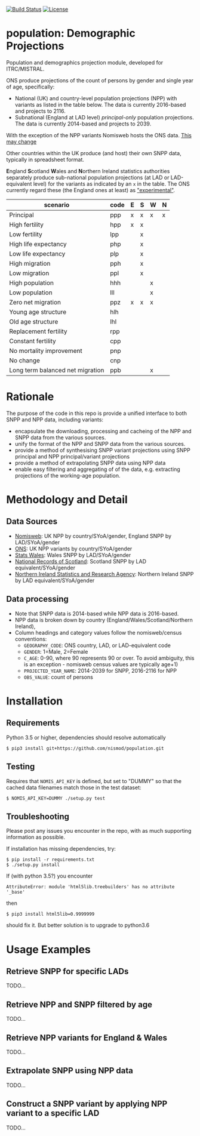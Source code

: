 [![Build Status](https://travis-ci.org/nismod/population.png?branch=master)](https://travis-ci.org/nismod/population) [![License](https://img.shields.io/github/license/mashape/apistatus.svg)](https://opensource.org/licenses/MIT)

# population: Demographic Projections

Population and demographics projection module, developed for ITRC/MISTRAL.

ONS produce projections of the count of persons by gender and single year of age, specifically:
 - National (UK) and country-level population projections (NPP) with variants as listed in the table below. The data is currently 2016-based and projects to 2116.
 - Subnational (England at LAD level) *principal-only* population projections. The data is currently 2014-based and projects to 2039.
 
With the exception of the NPP variants Nomisweb hosts the ONS data. [This may change](https://www.nomisweb.co.uk/forum/posts.aspx?tID=565&fID=2)

Other countries within the UK produce (and host) their own SNPP data, typically in spreadsheet format. 

 
**E**ngland **S**cotland **W**ales and **N**orthern Ireland statistics authorities
separately produce sub-national population projections (at LAD or LAD-equivalent
level) for the variants as indicated by an `x` in the table. The ONS currently regard these (the England ones at least) as ["experimental"](https://www.ons.gov.uk/peoplepopulationandcommunity/populationandmigration/populationprojections/articles/subnationalpopulationprojectionsresearchreportonvariantprojections/2014basedprojections).


scenario                         | code | E | S | W | N |
---------------------------------|------|---|---|---|---|
Principal                        | ppp  | x | x | x | x |
High fertility                   | hpp  | x | x |   |   |
Low fertility                    | lpp  |   | x |   |   |
High life expectancy             | php  |   | x |   |   |
Low life expectancy              | plp  |   | x |   |   |
High migration                   | pph  |   | x |   |   |
Low migration                    | ppl  |   | x |   |   |
High population                  | hhh  |   |   | x |   |
Low population                   | lll  |   |   | x |   |
Zero net migration               | ppz  | x | x | x |   |
Young age structure              | hlh  |   |   |   |   |
Old age structure                | lhl  |   |   |   |   |
Replacement fertility            | rpp  |   |   |   |   |
Constant fertility               | cpp  |   |   |   |   |
No mortality improvement         | pnp  |   |   |   |   |
No change                        | cnp  |   |   |   |   |
Long term balanced net migration | ppb  |   |   | x |   |

# Rationale

The purpose of the code in this repo is provide a unified interface to both SNPP and NPP data, including variants:
- encapsulate the downloading, processing and cacheing of the NPP and SNPP data from the various sources.
- unify the format of the NPP and SNPP data from the various sources.
- provide a method of synthesising SNPP variant projections using SNPP principal and NPP principal/variant projections
- provide a method of extrapolating SNPP data using NPP data
- enable easy filtering and aggregating of of the data, e.g. extracting projections of the working-age population.

# Methodology and Detail
## Data Sources
- [Nomisweb](www.nomisweb.co.uk): UK NPP by country/SYoA/gender, England SNPP by LAD/SYoA/gender
- [ONS](https://www.ons.gov.uk): UK NPP variants by country/SYoA/gender
- [Stats Wales](http://open.statswales.gov.wales): Wales SNPP by LAD/SYoA/gender
- [National Records of Scotland](https://www.nrscotland.gov.uk): Scotland SNPP by LAD equivalent/SYoA/gender
- [Northern Ireland Statistics and Research Agency](https://www.nisra.gov.uk): Northern Ireland SNPP by LAD equivalent/SYoA/gender

## Data processing
- Note that SNPP data is 2014-based while NPP data is 2016-based.
- NPP data is broken down by country (England/Wales/Scotland/Northern Ireland), 
- Column headings and category values follow the nomisweb/census conventions:
  - `GEOGRAPHY_CODE`: ONS country, LAD, or LAD-equivalent code
  - `GENDER`: 1=Male, 2=Female
  - `C_AGE`: 0-90, where 90 represents 90 or over. To avoid ambiguity, this is an exception - nomisweb census values are typically age+1)
  - `PROJECTED_YEAR_NAME`: 2014-2039 for SNPP, 2016-2116 for NPP  
  - `OBS_VALUE`: count of persons

# Installation

## Requirements
Python 3.5 or higher, dependencies should resolve automatically

```
$ pip3 install git+https://github.com/nismod/population.git
```

## Testing

Requires that `NOMIS_API_KEY` is defined, but set to "DUMMY" so that the cached data filenames match those in the test dataset:

```
$ NOMIS_API_KEY=DUMMY ./setup.py test
```

## Troubleshooting

Please post any issues you encounter in the repo, with as much supporting information as possible.

If installation has missing dependencies, try:
```
$ pip install -r requirements.txt
$ ./setup.py install
```

If (with python 3.5?) you encounter 
```
AttributeError: module 'html5lib.treebuilders' has no attribute '_base'
```
then
```
$ pip3 install html5lib=0.9999999
```
should fix it. But better solution is to upgrade to python3.6

# Usage Examples

## Retrieve SNPP for specific LADs
TODO...

## Retrieve NPP and SNPP filtered by age
TODO...

## Retrieve NPP variants for England & Wales
TODO...

## Extrapolate SNPP using NPP data
TODO...

## Construct a SNPP variant by applying NPP variant to a specific LAD
TODO...


